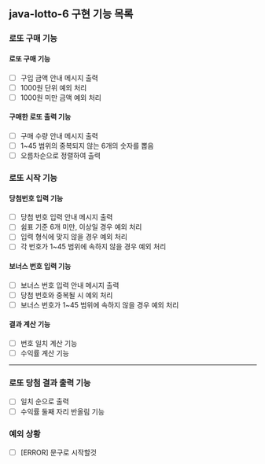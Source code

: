 ## java-lotto-6 구현 기능 목록

### 로또 구매 기능

#### 로또 구매 기능
- [ ] 구입 금액 안내 메시지 출력
- [ ] 1000원 단위 예외 처리
- [ ] 1000원 미만 금액 예외 처리

#### 구매한 로또 출력 기능
- [ ] 구매 수량 안내 메시지 출력
- [ ] 1~45 범위의 중복되지 않는 6개의 숫자를 뽑음
- [ ] 오름차순으로 정렬하여 출력

### 로또 시작 기능

#### 당첨번호 입력 기능
- [ ] 당첨 번호 입력 안내 메시지 출력
- [ ] 쉼표 기준 6개 미만, 이상일 경우 예외 처리
- [ ] 입력 형식에 맞지 않을 경우 예외 처리
- [ ] 각 번호가 1~45 범위에 속하지 않을 경우 예외 처리

#### 보너스 번호 입력 기능
- [ ] 보너스 번호 입력 안내 메시지 출력
- [ ] 당첨 번호와 중복될 시 예외 처리
- [ ] 보너스 번호가 1~45 범위에 속하지 않을 경우 예외 처리

#### 결과 계산 기능
- [ ] 번호 일치 계산 기능
- [ ] 수익률 계산 기능

----

### 로또 당첨 결과 출력 기능
- [ ] 일치 순으로 출력
- [ ] 수익률 둘째 자리 반올림 기능

### 예외 상황 
- [ ] [ERROR] 문구로 시작할것
